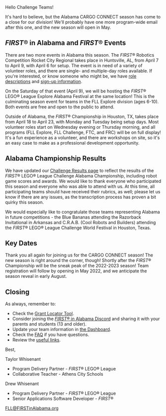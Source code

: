 Hello Challenge Teams!

It's hard to believe, but the Alabama CARGO CONNECT season has come to a close for our division! We'll probably have one more program-wide email after this one, and the new season will open in May.


## *FIRST*&reg; in Alabama and *FIRST*&reg; Events

There are two more events in Alabama this season. The *FIRST*&reg; Robotics Competition Rocket City Regional takes place in Huntsville, AL, from April 7 to April 9, with April 6 for setup. The event is in need of a variety of volunteer roles, and there are single- and multiple-day roles available. If you're interested, or know someone who might be, we have [role descriptions](https://www.firstinspires.org/resource-library/frc/volunteer-event-roles-and-training-resources) and [sign-up information](https://www.firstinspires.org/sites/default/files/uploads/resource_library/volunteer/frc-event-volunteer-instructions.pdf).

On the Saturday of that event (April 9), we will be hosting the *FIRST*&reg; LEGO&reg; League Explore Alabama Festival at the same location! This is the culminating season event for teams in the FLL Explore division (ages 6-10). Both events are free and open to the public to attend.

Outside of Alabama, the *FIRST*&reg; Championship in Houston, TX, takes place from April 18 to April 23, with Monday and Tuesday being setup days. Most volunteer roles start on Wednesday evening or Thursday morning, and all programs (FLL Explore, FLL Challenge, FTC, and FRC) will be on full display! It's a fun experience as a volunteer, and there are workshops on site, so it's an easy case to make as a professional development opportunity.


## Alabama Championship Results

We have updated our [Challenge Results page](https://github.com/drewwhis/first-in-alabama/blob/main/first-lego-league/2021-2022/challenge-results.md) to reflect the results of the *FIRST*&reg; LEGO&reg; League Challenge Alabama Championship, including robot game scores and awards. We would like to thank everyone who participated this season and everyone who was able to attend with us. At this time, all participating teams should have received their rubrics, as well; please let us know if there are any issues, as the transcription process has proven a bit quirky this season.

We would especially like to congratulate those teams representing Alabama in future competitions - the Blue Bananas attending the Razorback Invitational in Arkansas and C.R.A.B. (Cool Robots and Builders) attending the *FIRST*&reg; LEGO&reg; League Challenge World Festival in Houston, Texas.


## Key Dates

Thank you all again for joining us for the CARGO CONNECT season! The new season is right around the corner, though! Shortly after the *FIRST*&reg; Championship will be the sneak peak of the 2022-2023 season! Team registration will follow by opening in May 2022, and we anticipate the season reveal in early August.


## Closing

As always, remember to:
- Check the [Grant Locator Tool](https://www.firstinspires.org/robotics/team-grants).
- Consider joining the [*FIRST*&reg; in Alabama Discord](http://discord.gg/7eyJvm3) and sharing it with your parents and students (13 and older).
- Update your team information in [the Dashboard](https://my.firstinspires.org/Dashboard/).
- Check the [FAQ](https://github.com/drewwhis/first-in-alabama/wiki/Frequently-Asked-Questions) if you have questions.
- Review the [useful links](https://github.com/drewwhis/first-in-alabama/wiki/Useful-Links).

Best,

Taylor Whisenant
- Program Delivery Partner - *FIRST*&reg; LEGO&reg; League
- Collaborative Teacher - Athens City Schools

Drew Whisenant
- Program Delivery Partner - *FIRST*&reg; LEGO&reg; League
- Senior Applications Software Developer - *FIRST*&reg;

FLL@FIRSTinAlabama.org